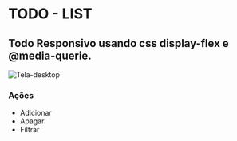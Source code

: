 # TODO - LIST
## Todo Responsivo usando css display-flex e @media-querie.
![Tela-desktop](https://user-images.githubusercontent.com/87907917/208271011-421bd3a5-74c2-402b-9909-c8f4e21a9a98.png)
### **Ações**
*   Adicionar
*   Apagar
*   Filtrar

